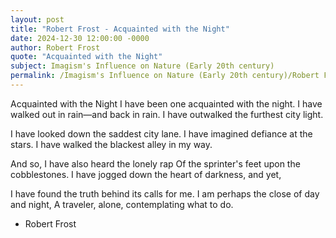 ```yaml
---
layout: post
title: "Robert Frost - Acquainted with the Night"
date: 2024-12-30 12:00:00 -0000
author: Robert Frost
quote: "Acquainted with the Night"
subject: Imagism's Influence on Nature (Early 20th century)
permalink: /Imagism's Influence on Nature (Early 20th century)/Robert Frost/Robert Frost - Acquainted with the Night
---
```


Acquainted with the Night
I have been one acquainted with the night.
I have walked out in rain—and back in rain.
I have outwalked the furthest city light.

I have looked down the saddest city lane.
I have imagined defiance at the stars.
I have walked the blackest alley in my way.

And so, I have also heard the lonely rap
Of the sprinter's feet upon the cobblestones.
I have jogged down the heart of darkness, and yet,

I have found the truth behind its calls for me.
I am perhaps the close of day and night,
A traveler, alone, contemplating what to do.

- Robert Frost
